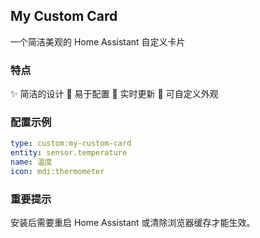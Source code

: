 ## My Custom Card

一个简洁美观的 Home Assistant 自定义卡片

### 特点

✨ 简洁的设计
🎯 易于配置
🔄 实时更新
🎨 可自定义外观

### 配置示例

```yaml
type: custom:my-custom-card
entity: sensor.temperature
name: 温度
icon: mdi:thermometer
```

### 重要提示

安装后需要重启 Home Assistant 或清除浏览器缓存才能生效。